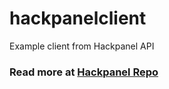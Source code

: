 # hackpanelclient
Example client from Hackpanel API


### Read more at [Hackpanel Repo](https://github.com/nagi1/hackpanel)
